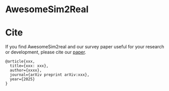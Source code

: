 # AwesomeSim2Real





# Cite

If you find AwesomeSim2real and our survey paper useful for your research or development, please cite our [paper](xxxxxxx).

```
@article{xxx,
  title={xxx: xxx},
  author={xxxx},
  journal={arXiv preprint arXiv:xxx},
  year={2025}
}
```
